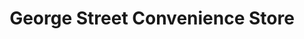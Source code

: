 ---
title: "George Street Convenience Store"
url: /aberdeen/george-street-convenience-store/
shop: convenience
---